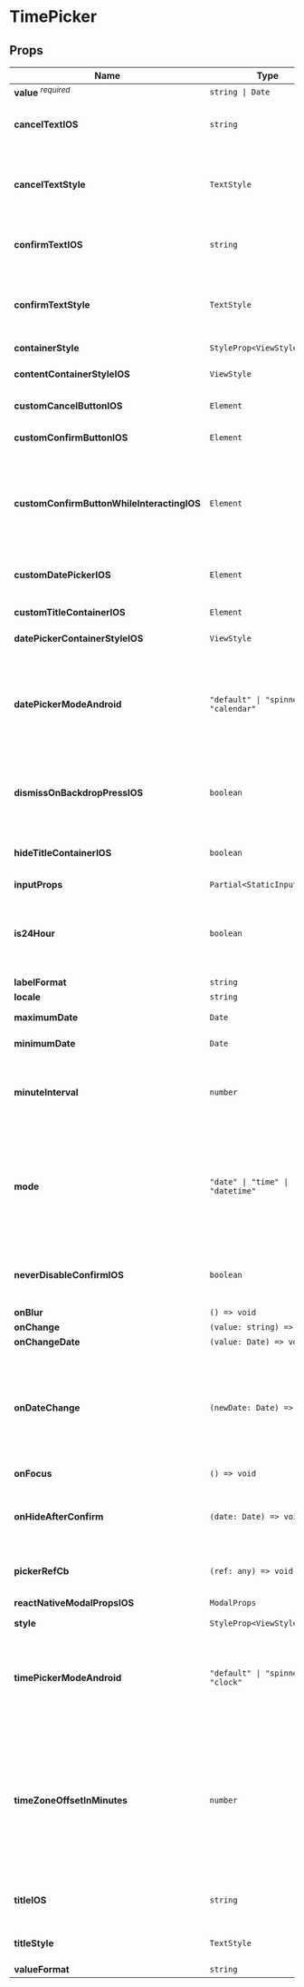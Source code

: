 # TimePicker

## Props

| Name | Type | Description |
|------|------|-------------|
| <strong>value</strong> <sup><em>required</em></sup> | `string \| Date` |  |
| <strong>cancelTextIOS</strong> | `string` | The text on the cancel button on iOS<br><br>Default is 'Cancel' |
| <strong>cancelTextStyle</strong> | `TextStyle` | A custom style for cancelTextIOS (Default is 'Cancel')<br><br>Doesn't work with the customCancelButtonIOS |
| <strong>confirmTextIOS</strong> | `string` | The text on the confirm button on iOS<br><br>Default is 'Confirm' |
| <strong>confirmTextStyle</strong> | `TextStyle` | A custom style for the confirmTextIOS (Default is 'Confirm')<br><br>Doesn't work with the customConfirmButtonIOS |
| <strong>containerStyle</strong> | `StyleProp<ViewStyle>` |  |
| <strong>contentContainerStyleIOS</strong> | `ViewStyle` | The style of the ReactNativeModal container on iOS |
| <strong>customCancelButtonIOS</strong> | `Element` | A custom component for the cancel button on iOS |
| <strong>customConfirmButtonIOS</strong> | `Element` | A custom component for the confirm button on iOS |
| <strong>customConfirmButtonWhileInteractingIOS</strong> | `Element` | A custom component for the confirm button on iOS that will be shown while user interacting with the date picker<br><br>Doesn't work without customConfirmButtonIOS |
| <strong>customDatePickerIOS</strong> | `Element` | A custom component that will replace the default DatePicker on iOS |
| <strong>customTitleContainerIOS</strong> | `Element` | A custom component for the title container on iOS |
| <strong>datePickerContainerStyleIOS</strong> | `ViewStyle` | The style of the container on iOS |
| <strong>datePickerModeAndroid</strong> | `"default" \| "spinner" \| "calendar"` | Toggles the date mode on Android between spinner and calendar views<br><br>Default is 'default' which shows either spinner or calendar based on Android version |
| <strong>dismissOnBackdropPressIOS</strong> | `boolean` | Dismiss the date-picker/time-picker when pressing on the backdrop (on iOS)?<br><br>Default is true |
| <strong>hideTitleContainerIOS</strong> | `boolean` | Hide the title container on iOS<br><br>Default is false |
| <strong>inputProps</strong> | `Partial<StaticInputProps>` |  |
| <strong>is24Hour</strong> | `boolean` | Sets mode to 24 hour time<br>If false, the picker shows an AM/PM chooser on Android<br><br>Default is true |
| <strong>labelFormat</strong> | `string` |  |
| <strong>locale</strong> | `string` | The date picker locale. |
| <strong>maximumDate</strong> | `Date` | Maximum date the picker can go forward to |
| <strong>minimumDate</strong> | `Date` | Minimum date the picker can go back to |
| <strong>minuteInterval</strong> | `number` | enum(1, 2, 3, 4, 5, 6, 10, 12, 15, 20, 30)<br>The interval at which minutes can be selected.<br>@extends from DatePickerIOSProperties |
| <strong>mode</strong> | `"date" \| "time" \| "datetime"` | The mode of the picker<br><br>Available modes are:<br>date - Shows Datepicker<br>time - Shows Timepicker<br>datetime - Shows a combined Date and Time Picker<br><br>Default is 'date' |
| <strong>neverDisableConfirmIOS</strong> | `boolean` | Never disable the confirm button on iOS, even on fling (see #82)<br><br>Default is false |
| <strong>onBlur</strong> | `() => void` |  |
| <strong>onChange</strong> | `(value: string) => void` |  |
| <strong>onChangeDate</strong> | `(value: Date) => void` |  |
| <strong>onDateChange</strong> | `(newDate: Date) => void` | Date change handler.<br>This is called when the user changes the date or time in the UI.<br>The first and only argument is a Date object representing the new date and time.<br>@extends from DatePickerIOSProperties |
| <strong>onFocus</strong> | `() => void` |  |
| <strong>onHideAfterConfirm</strong> | `(date: Date) => void` | Called when the underlying modal finishes its' closing animation<br>after Confirm was pressed. |
| <strong>pickerRefCb</strong> | `(ref: any) => void` | Ref function for the React Native DatePickerIOS or a customDatePickerIOS |
| <strong>reactNativeModalPropsIOS</strong> | `ModalProps` | Props for ReactNativeModal |
| <strong>style</strong> | `StyleProp<ViewStyle>` |  |
| <strong>timePickerModeAndroid</strong> | `"default" \| "spinner" \| "clock"` | Toggles the time mode on Android between spinner and clock views<br><br>Default is 'default' which shows either spinner or clock based on Android version |
| <strong>timeZoneOffsetInMinutes</strong> | `number` | Timezone offset in minutes.<br>By default, the date picker will use the device's timezone. With this parameter, it is possible to force a certain timezone offset.<br>For instance, to show times in Pacific Standard Time, pass -7 * 60.<br>@extends from DatePickerIOSProperties |
| <strong>titleIOS</strong> | `string` | Title text for the Picker on iOS<br><br>Default is 'Pick a Date' |
| <strong>titleStyle</strong> | `TextStyle` | A custom style for the titleIOS (Default is 'Pick a Date') |
| <strong>valueFormat</strong> | `string` |  |
